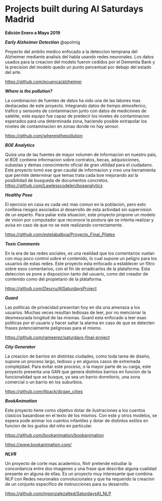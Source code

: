 # Projects built during AI Saturdays Madrid
__Edición Enero a Mayo 2019__

***Early Alzheimer Detection*** @apolmig

Proyecto del ambito medico enfocado a la deteccion temprana del Alzheimer mediante analisis del habla usando redes neuronales. Los datos usados para la creacion del modelo fueron cedidos por el Dementia Bank y la precision del modelo quedo un punto percentual por debajo del estado del arte.

https://github.com/pcuenca/alzheimer

***Where is the pollution?***

La combinacion de fuentes de datos ha sido una de las labores mas destacadas de este proyecto. Integrando datos de tiempo atmosferico, trafico y sensores de contaminacion junto con datos de mediciones de satelite, este equipo fue capaz de predecir los niveles de contaminacion esperados para una determinada zona, haciendo posible extrapolar los niveles de contaminacion en zonas donde no hay sensor.

https://github.com/whereisthepollution

***BOE Analytics***

Quiza una de las fuentes de mayor volumen de informacion en nuestro pais, el BOE contiene informacion sobre contratos, becas, adquisiciones, subastas y demas conocimiento oficial de gran utilidad para el ciudadano. Este proyecto tomó ese gran caudal de informacion y creo una herramienta que permite determinar que temas trata cada boe mejorando asi la posibilidad de busqueda de documentos concretos.
https://github.com/Lawlesscodelen/boeanalytics

***Healthy Pose***

El ejercicio en casa es cada vez mas comun en la poblacion, pero esto conlleva riesgos asociados al desarrollo de esta actividad sin supervision de un experto. Para paliar esta situacion, este proyecto propone un modelo de vision por computador que reconoce la postura qie se intenta realizar y avisa en caso de que no se este realizando correctamente.

https://github.com/estelabalboa/Proyecto_Final_Pilates

***Toxic Comments***

En la era de las redes sociales, es una realidad que los comentarios vuelan con muy poco control sobre el contenido, lo cual supone un peligro para los usuarios de estas redes. Este proyecto esta enfocado a establecer un filtro sobre esos comentarios, con el fin de erradicarlos de la plataforma. Esta deteccion se pone a disposicion tanto del usuario, como del creador de contenido como del propietario de la plataforma.

https://github.com/Deurru/AISaturdaysProject

***Guard***

Las politicas de privacidad presentan hoy en dia una amenaza a los usuarios. Muchas veces resultan tediosas de leer, por no mencionar la desmesurada longitud de las mismas. Guard esta enfocado a leer esas politicas por el usuario y hacer saltar la alarma en caso de que se detecten frases potencialmente peligrosas para el mismo.

https://github.com/rameerez/saturdays-final-project

***City Generator***

La creacion de barrios en distintas ciudades, como toda tarea de diseño, supone un proceso largo, tedioso y en algunos casos de extremada complejidad. Para evitar este proceso, o la mayor parte de su carga, este proyecto presenta una GAN que genera distintos barrios en funcion de la funcionalidad que se busque, ya sea un barrio dormitorio, una zona comercial o un barrio en los suburbios.

https://github.com/illpack/dcgan_cities

***BookAnimation***

Este proyecto tiene como objetivo dotar de ilustraciones a los cuentos clasicos basandose en el texto de los mismos. Con este y otros modelos, se espera pode animar los cuentos infantiles y dotar de distintos estilos en funcion de los gustos del niño en particular.

https://github.com/bookanimation/bookanimation

https://www.bookanimation.com/

***NLVR***

Un proyecto de corte mas academico, Nvlr pretende estudiar la concordancia entre dos imagenes y una frase que describe alguna cualidad presente en alguna de ellas. Es un proyecto muy interesante que combina NLP con Redes neuronales convolucionales y que ha requerido la creacion de un conjunto especifico de instrucciones para su desarrollo.

https://github.com/mgonzalezalted/SaturdaysAI_NLP
